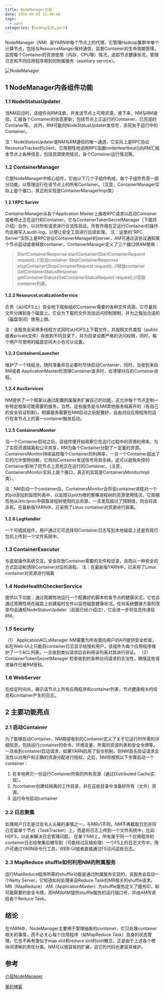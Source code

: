 ```yaml
---
title: NodeManager介绍
date: 2016-04-02 22:46:48
tags: 
  - yarn
categories: [hadoop生态,yarn]
---
```


NodeManager（NM）是YARN中每个节点上的代理，它管理Hadoop集群中单个计算节点，包括与ResourceManger保持通信，监督Container的生命周期管理，监控每个Container的资源使用（内存、CPU等）情况，追踪节点健康状况，管理日志和不同应用程序用到的附属服务（auxiliary service）。

![NodeManager](/images/NodeManager/yarn-state-machine.task-attempt.png)


## 1 NodeManager内各组件功能
### 1.1 NodeStatusUpdater

当NM启动时，该组件向RM注册，并发送节点上可用资源。接下来，NM与RM通信，汇报各个Container的状态更新，包括节点上正运行的Container、已完成的Contaner等。
此外，RM可能向NodeStatusUpdater发信号，杀死处于运行中的Container。

注：NodeStatusUpdater是NM与RM通信的唯一通道，它实际上是RPC协议ResourceTracker的client，它周期性地调用RPC函数nodeHeartbeat()向RM汇报本节点上各种信息，包括资源使用情况，各个Container运行情况等。

### 1.2 ContainerManager

它是NodeManager中核心组件，它由以下几个子组件构成，每个子组件负责一部分功能，以管理运行在该节点上的所有Container。（注意，ContainerManager实际上是个接口，真正的实现是ContainerManagerImpl类）

#### 1.2.1 RPC Server
ContainerManager从各个Application Master上接收RPC请求以启动Container或者停止正在运行的Container。它与ContainerTokenSecretManager（下面将介绍）合作，以对所有请求进行合法性验证。所有作用在正运行Container的操作均会被写入audit-log，以便让安全工具进行后续处理。
注：这里的“RPC Server”实际上是RPC协议ContainerManager的server，AM可通过该协议通知某个节点启动或者释放container，ContainerManager定义了三个接口供AM使用：

> StartContainerResponse startContainer(StartContainerRequest request); //启动container
> StopContainerResponse stopContainer(StopContainerRequest request); //释放container
> GetContainerStatusResponse getContainerStatus(GetContainerStatusRequest request);//获取container列表。

#### 1.2.2 ResourceLocalizationService 
负责（从HDFS上）安全地下载和组织Container需要的各种文件资源。它尽量将文件分摊到各个磁盘上。它会为下载的文件添加访问控制限制，并为之施加合适的（磁盘空间）使用上限。

注：该服务会采用多线程方式同时从HDFS上下载文件，并按照文件类型（public或者private文件）存放到不同目录下，并为目录设置严格的访问权限，同时，每个用户可使用的磁盘空间大小也可以设置。

#### 1.2.3 ContainersLauncher
维护了一个线程池，随时准备并在必要时尽快启动Container，同时，当收到来自RM或者 ApplicationMaster的清理Container请求时，会清理对应的Container进程。

#### 1.2.4 AuxServices
NM提供了一个框架以通过配置附属服务扩展自己的功能，这允许每个节点定制一些特定框架可能需要的服务，当然，这些服务是与NM其他服务隔离开的（有自己的安全验证机制）。附属服务需要在NM启动之前配置好，且由对应应用程序的运行在本节点上的第一container触发启动。

#### 1.2.5 ContainersMonitor
当一个Container启动之后，该组件便开始观察它在运行过程中的资源利用率。为了实现资源隔离和公平共享，RM为每个Container分配了一定量的资源。ContainersMonitor持续监控每个Container的利用率，一旦一个Container超出了它的允许使用份额，它将向Container发送信号将其杀掉，这可以避免失控的Container影响了同节点上其他正在运行的Container。（注意，ContainersMonitor实际上是个接口，真正的实现是ContainersMonitorImpl类）。

注：NM启动一个container后，ContainersMonitor会将该container进程对一个的pid添加到监控列表中，以监控以pid为根的整棵进程树的资源使用情况，它周期性地从/etc/proc中获取进程树使用的总资源，一旦发现超过了预期值，则会将其杀死。在最新版YARN中，已采用了Linux container对资源进行隔离。

#### 1.2.6 LogHandler
一个可插拔组件，用户通过它可选择将Container日志写到本地磁盘上还是将其打包后上传到一个文件系统中。

### 1.3 ContainerExecutor

与底层操作系统交互，安全存放Container需要的文件和目录，进而以一种安全的方式启动和清除Container对应的进程。
注：在最新版YARN中，已采用了Linux container对资源进行隔离

### 1.4 NodeHealthCheckerService

提供以下功能：通过周期性地运行一个配置好的脚本检查节点的健康状况，它也会通过周期性地在磁盘上创建临时文件以监控磁盘健康状况。任何系统健康方面的改变均会通知NodeStatusUpdater（前面已经介绍过），它会进一步将信息传递给RM。

### 1.5 Security

（1） ApplicationACLsManager NM需要为所有面向用户的API提供安全检查，如在Web-UI上只能将container日志显示给授权用户。该组件为每个应用程序维护了一个ACL列表，一旦收到类似请求后会利用该列表对其进行验证。
（2） ContainerTokenSecretManager 检查收到的各种访问请求的合法性，确保这些请求操作已被RM授权。

### 1.6 WebServer

在给定时间点，展示该节点上所有应用程序和container列表，节点健康相关的信息和container产生的日志。

## 2 主要功能亮点

### 2.1 启动Container

为了能够启动Container，NM期望收到的Container定义了关于它运行时所需的详细信息，包括运行container的命令、环境变量、所需的资源列表和安全令牌等。
一旦收到container启动请求，如果YARN启用了安全机制，则NM首先验证请求合法性以对用户和正确的资源分配进行授权。之后，NM将按照以下步骤启动一个container：

1. 在本地拷贝一份运行Container所需的所有资源（通过Distributed Cache实现）。
2. 为container创建经隔离的工作目录，并在这些目录中准备好所有（文件）资源。
3. 运行命令启动container

### 2.2 日志聚集

处理用户日志是过去令人头痛的事情之一。与MRv1不同，NM不再截取日志并将日志留单个节点（TaskTracker）上，而是将日志上传到一个文件系统中，比如HDFS，以此来解决日志管理问题。
在某个NM上，所有属于同一个应用程序的container日志经聚集后被写到（可能经过压缩处理）一个FS上的日志文件中，用户可通过YARN命令行工具，WEB-UI或者直接通过FS访问这些日志。

### 2.3 MapReduce shuffle如何利用NM的附属服务

运行MapReduce程序所需的shuffle功能是通过附属服务实现的，该服务会启动一个Netty Server，它知道如何处理来自Reduce Task的MR相关的shuffle请求。MR（MapReduce） AM（ApplicationMaster）为shuffle服务定义了服务ID，和可能需要的安全令牌，而NM向AM提供shuffle服务的运行端口号，并由AM传递给各个Reduce Task。

## 结论

在YARN中，NodeManager主要用于管理抽象的container，它只处理container相关的事情，而不必关心每个应用程序（如MapReduce Task）自身的状态管理，它也不再有类似于map slot和reduce slot的slot概念，正是由于上述各个模块间清晰的责任分离，NM可以很容易的扩展，且它的代码也更容易维护。



## 参考

[介绍NodeManager](https://hortonworks.com/blog/apache-hadoop-yarn-nodemanager/)

[董的博客](http://dongxicheng.org/mapreduce-nextgen/nodemanager-architecture/)